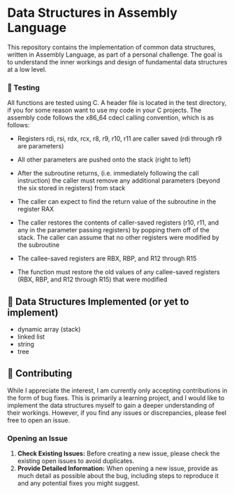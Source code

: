 # Data Structures in Assembly Language

This repository contains the implementation of common data structures, written in Assembly Language, as part of a personal challenge. The goal is to understand the inner workings and design of fundamental data structures at a low level.

### 🧪 Testing
All functions are tested using C. A header file is located in the test directory, if you for some reason want to use my code in your C projects. 
The assembly code follows the x86_64 cdecl calling convention, which is as follows:

* Registers rdi, rsi, rdx, rcx, r8, r9, r10, r11 are caller saved (rdi through r9 are parameters)

* All other parameters are pushed onto the stack (right to left)

* After the subroutine returns, (i.e. immediately following the call instruction) the caller must 
remove any additional parameters (beyond the six stored in registers) from stack

* The caller can expect to find the return value of the subroutine in the register RAX

* The caller restores the contents of caller-saved registers (r10, r11, and any in the parameter passing
registers) by popping them off of the stack. The caller can assume that no other registers were
modified by the subroutine

* The callee-saved registers are RBX, RBP, and R12 through R15

* The function must restore the old values of any callee-saved registers (RBX, RBP, and R12 through R15) that were modified


## 💾 Data Structures Implemented (or yet to implement)
- dynamic array (stack)
- linked list
- string
- tree

## 🐛 Contributing
While I appreciate the interest, I am currently only accepting contributions in the form of bug fixes. This is primarily a learning project, and I would like to implement the data structures myself to gain a deeper understanding of their workings. However, if you find any issues or discrepancies, please feel free to open an issue.

### Opening an Issue
1. **Check Existing Issues:** Before creating a new issue, please check the existing open issues to avoid duplicates.
2. **Provide Detailed Information:** When opening a new issue, provide as much detail as possible about the bug, including steps to reproduce it and any potential fixes you might suggest.